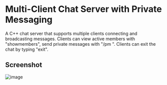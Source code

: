 # Multi-Client Chat Server with Private Messaging
A C++ chat server that supports multiple clients connecting and broadcasting messages.
Clients can view active members with "showmembers", send private messages with "/pm <recipient> <message>".
Clients can exit the chat by typing "exit".

## Screenshot
![image](https://github.com/kgaurav8026/chatroom/assets/78530088/80a11de8-1d34-4a7d-bb5c-cceec62f5cc3)

